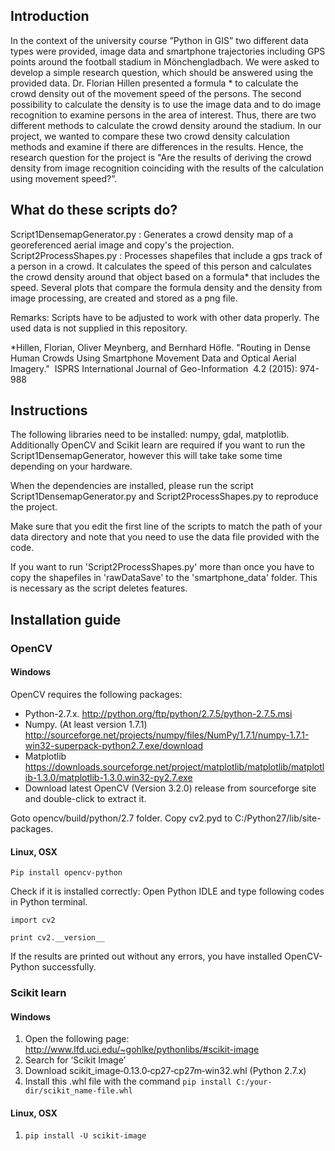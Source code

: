 ## Introduction
In the context of the university course ”Python in GIS” two different data types were provided,
image data and smartphone trajectories including GPS points around the football stadium in
Mönchengladbach. We were asked to develop a simple research question, which should be
answered using the provided data.
Dr. Florian Hillen presented a formula * to calculate the crowd density out of the movement speed of
the persons. The second possibility to calculate the density is to use the image data and to do image
recognition to examine persons in the area of interest. Thus, there are two different methods
to calculate the crowd density around the stadium. In our project, we wanted to compare
these two crowd density calculation methods and examine if there are differences in the
results. Hence, the research question for the project is "Are the results of deriving the crowd density from image recognition coinciding with the results of the calculation using movement speed?”.

## What do these scripts do?

Script1DensemapGenerator.py : Generates a crowd density map of a georeferenced aerial image and copy's the projection.
Script2ProcessShapes.py : Processes shapefiles that include a gps track of a person in a crowd. It calculates the speed of this person and calculates the crowd density around that object based on a formula* that includes the speed. Several plots that compare the formula density and the density from image processing, are created and stored as a png file.

Remarks: Scripts have to be adjusted to work with other data properly. The used data is not supplied in this repository.

*Hillen, Florian, Oliver Meynberg, and Bernhard Höfle. "Routing in Dense Human Crowds
Using Smartphone Movement Data and Optical Aerial Imagery." ​ ISPRS International Journal
of Geo-Information ​ 4.2 (2015): 974-988

## Instructions

The following libraries need to be installed: numpy, gdal, matplotlib.
Additionally OpenCV and Scikit learn are required if you want to run the Script1DensemapGenerator, however this will take 
take some time depending on your hardware. 

When the dependencies are installed, please run the script Script1DensemapGenerator.py and Script2ProcessShapes.py 
to reproduce the project. 

Make sure that you edit the first line of the scripts to match the path of your data directory and note that you need 
to use the data file provided with the code.

If you want to run 'Script2ProcessShapes.py' more than once you have to  copy the shapefiles in 'rawDataSave' to the 'smartphone_data' folder. This is necessary as the script deletes features.

## Installation guide
### OpenCV 

#### Windows
OpenCV requires the following packages:
 -  Python-2.7.x. http://python.org/ftp/python/2.7.5/python-2.7.5.msi
 -  Numpy. (At least version 1.7.1) http://sourceforge.net/projects/numpy/files/NumPy/1.7.1/numpy-1.7.1-win32-superpack-python2.7.exe/download
 -  Matplotlib https://downloads.sourceforge.net/project/matplotlib/matplotlib/matplotlib-1.3.0/matplotlib-1.3.0.win32-py2.7.exe
 -  Download latest OpenCV (Version 3.2.0) release from sourceforge site and double-click to extract it.

Goto opencv/build/python/2.7 folder.
Copy cv2.pyd to C:/Python27/lib/site-packages.

#### Linux, OSX
`Pip install opencv-python`

Check if it is installed correctly:
Open Python IDLE and type following codes in Python terminal.

`import cv2`

`print cv2.__version__`

If the results are printed out without any errors, you have installed OpenCV-Python successfully.
### Scikit learn 
#### Windows
1. Open the following page: http://www.lfd.uci.edu/~gohlke/pythonlibs/#scikit-image
2. Search for ‘Scikit Image’
3. Download scikit_image‑0.13.0‑cp27‑cp27m‑win32.whl (Python 2.7.x)
4. Install this .whl file with the command
 `pip install C:/your-dir/scikit_name-file.whl`

#### Linux, OSX
1. `pip install -U scikit-image`
